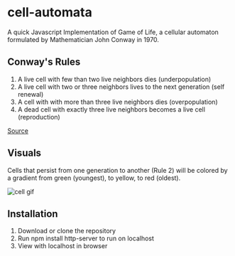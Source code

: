 # cell-automata

A quick Javascript Implementation of Game of Life, a cellular automaton formulated by Mathematician John Conway in 1970. 


## Conway's Rules
1. A live cell with few than two live neighbors dies (underpopulation)
2. A live cell with two or three neighbors lives to the next generation (self renewal)
3. A cell with with more than three live neighbors dies (overpopulation)
4. A dead cell with exactly three live neighbors becomes a live cell (reproduction)

[Source](https://en.wikipedia.org/wiki/John_Horton_Conway)

## Visuals

Cells that persist from one generation to another (Rule 2) will be colored by a gradient from green (youngest), to yellow, to red (oldest).

![cell gif](https://i.imgur.com/9W9mVoF.gifv)


## Installation
1. Download or clone the repository
2. Run npm install http-server to run on localhost
3. View with localhost in browser